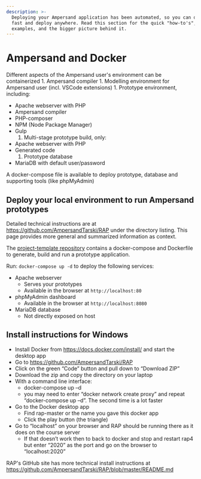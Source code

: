 ```yaml
---
description: >-
  Deploying your Ampersand application has been automated, so you can deploy
  fast and deploy anywhere. Read this section for the quick "how-to's",
  examples, and the bigger picture behind it.
---
```


# Ampersand and Docker

Different aspects of the Ampersand user's environment can be containerized 1. Ampersand compiler 1. Modelling environment for Ampersand user \(incl. VSCode extensions\) 1. Prototype environment, including:

* Apache webserver with PHP
* Ampersand compiler
* PHP-composer
* NPM \(Node Package Manager\)
* Gulp
  1. Multi-stage prototype build, only:
* Apache webserver with PHP
* Generated code
  1. Prototype database
* MariaDB with default user/password

A docker-compose file is available to deploy prototype, database and supporting tools \(like phpMyAdmin\)

## Deploy your local environment to run Ampersand prototypes

Detailed technical instructions are at https://github.com/AmpersandTarski/RAP under the directory listing. This page provides more general and summarized information as context.

The [project-template repository](https://github.com/AmpersandTarski/project-template) contains a docker-compose and Dockerfile to generate, build and run a prototype application.

Run: `docker-compose up -d` to deploy the following services:

* Apache webserver
  * Serves your prototypes
  * Available in the browser at `http://localhost:80`
* phpMyAdmin dashboard
  * Available in the browser at `http://localhost:8080`
* MariaDB database
  * Not directly exposed on host
  
## Install instructions for Windows
  
* Install Docker from https://docs.docker.com/install/ and start the desktop app
* Go to https://github.com/AmpersandTarski/RAP
* Click on the green “Code” button and pull down to “Download ZIP”
* Download the zip and copy the directory on your laptop 
* With a command line interface:
  * docker-compose up –d
  * you may need to enter “docker network create proxy” and repeat “docker-compose up –d”. The second time is a lot faster
* Go to the Docker desktop app
  * Find rap-master or the name you gave this docker app
  * Click the play button (the triangle)
* Go to “localhost” on your browser and RAP should be running there as it does on the course server
  * If that doesn’t work then to back to docker and stop and restart rap4 but enter “2020” as the port and go on the browser to “localhost:2020”
  
RAP's GitHub site has more technical install instructions at https://github.com/AmpersandTarski/RAP/blob/master/README.md 

  


